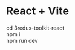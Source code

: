 # React + Vite
                                  
cd 3redux-toolkit-react                                
npm i                                                    
npm run dev                                       
                                               
